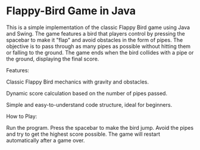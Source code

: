 # Flappy-Bird Game in Java
This is a simple implementation of the classic Flappy Bird game using Java and Swing. The game features a bird that players control by pressing the spacebar to make it "flap" and avoid obstacles in the form of pipes. The objective is to pass through as many pipes as possible without hitting them or falling to the ground. The game ends when the bird collides with a pipe or the ground, displaying the final score.

Features:

Classic Flappy Bird mechanics with gravity and obstacles.

Dynamic score calculation based on the number of pipes passed.

Simple and easy-to-understand code structure, ideal for beginners.


How to Play:

Run the program.
Press the spacebar to make the bird jump.
Avoid the pipes and try to get the highest score possible.
The game will restart automatically after a game over.

